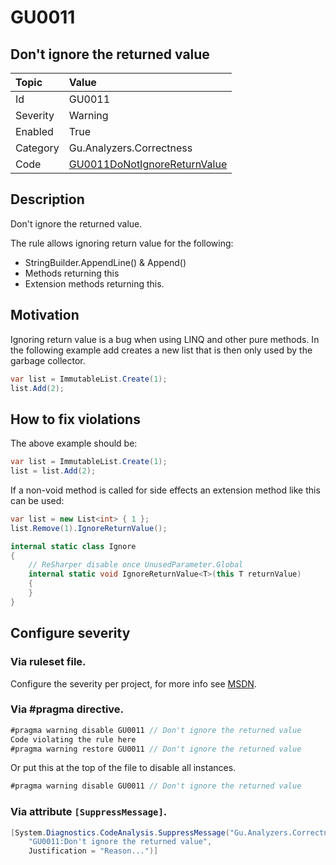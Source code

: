 # GU0011
## Don't ignore the returned value

| Topic    | Value
| :--      | :--
| Id       | GU0011
| Severity | Warning
| Enabled  | True
| Category | Gu.Analyzers.Correctness
| Code     | [GU0011DoNotIgnoreReturnValue](https://github.com/GuOrg/Gu.Analyzers/blob/master/Gu.Analyzers/GU0011DoNotIgnoreReturnValue.cs)

## Description

Don't ignore the returned value.

The rule allows ignoring return value for the following:
- StringBuilder.AppendLine() & Append()
- Methods returning this
- Extension methods returning this.

## Motivation

Ignoring return value is a bug when using LINQ and other pure methods.
In the following example add creates a new list that is then only used by the garbage collector.

```c#
var list = ImmutableList.Create(1);
list.Add(2);
```

## How to fix violations

The above example should be:

```c#
var list = ImmutableList.Create(1);
list = list.Add(2);
```

If a non-void method is called for side effects an extension method like this can be used:

```c#
var list = new List<int> { 1 };
list.Remove(1).IgnoreReturnValue();
```

```c#
internal static class Ignore
{
    // ReSharper disable once UnusedParameter.Global
    internal static void IgnoreReturnValue<T>(this T returnValue)
    {
    }
}
```
<!-- start generated config severity -->
## Configure severity

### Via ruleset file.

Configure the severity per project, for more info see [MSDN](https://msdn.microsoft.com/en-us/library/dd264949.aspx).

### Via #pragma directive.
```C#
#pragma warning disable GU0011 // Don't ignore the returned value
Code violating the rule here
#pragma warning restore GU0011 // Don't ignore the returned value
```

Or put this at the top of the file to disable all instances.
```C#
#pragma warning disable GU0011 // Don't ignore the returned value
```

### Via attribute `[SuppressMessage]`.

```C#
[System.Diagnostics.CodeAnalysis.SuppressMessage("Gu.Analyzers.Correctness", 
    "GU0011:Don't ignore the returned value", 
    Justification = "Reason...")]
```
<!-- end generated config severity -->
